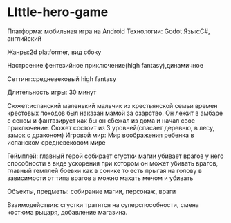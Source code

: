 # LIttle-hero-game
Платформа: мобильная игра на Android
Технологии: Godot
Язык:C#, английский

Жанры:2d platformer, вид сбоку

Настроение:фентезийное приключение(high fantasy),динамичное

Сеттинг:средневековый high fantasy

Длительность игры: 30 минут


Сюжет:испанский маленький мальчик из крестьянской семьи времен крестовых походов был наказан мамой за озарство.
Он лежит в амбаре с сеном и фантазирует как бы он сбежал из дома и начал свое приключение.
Сюжет состоит из 3 уровней(спасает деревню, в лесу, замок с драконом)
Игровой мир:
Мир воображения ребенка в испанском средневековом мире

Геймплей: главный герой собирает сгустки магии убивает врагов у него способности в виде ускорения при котором
он может убивать врагов, главный гемплей боевки как в сонике то есть прыгая на голову в зависимости от типа
врагов а можно махать мечом и убивать

Объекты, предметы: собирание магии, персонаж, враги

Взаимодействия: сгустки тратятся на суперспособности, смена костюма рыцаря, добавление магазина.

